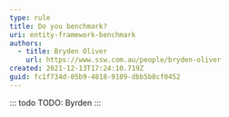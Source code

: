 ```yaml
---
type: rule
title: Do you benchmark?
uri: entity-framework-benchmark
authors:
  - title: Bryden Oliver
    url: https://www.ssw.com.au/people/bryden-oliver
created: 2021-12-13T17:24:10.719Z
guid: fc1f734d-05b9-4818-9109-dbb5b8cf0452
---
```

::: todo
TODO: Byrden
:::
            
<!--endintro-->